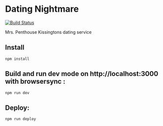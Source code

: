 # Dating Nightmare

[![Build Status](https://travis-ci.org/TransNeptunianStudios/Dating-Nightmare.svg?branch=master)](https://travis-ci.org/TransNeptunianStudios/Dating-Nightmare)

Mrs. Penthouse Kissingtons dating service

## Install 

`npm install`

## Build and run dev mode on http://localhost:3000 with browsersync :

`npm run dev`

## Deploy:

`npm run deploy`

